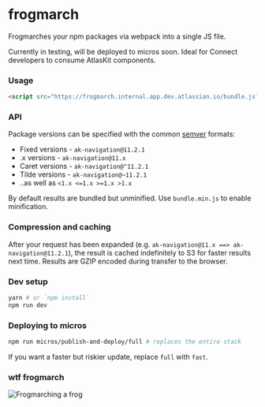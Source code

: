 # frogmarch

Frogmarches your npm packages via webpack into a single JS file.

Currently in testing, will be deployed to micros soon. Ideal for Connect developers to consume AtlasKit components.

### Usage

```html
<script src="https://frogmarch.internal.app.dev.atlassian.io/bundle.js?packages=ak-navigation@11.2.1,ak-button"></script>
```

### API

Package versions can be specified with the common [semver](http://semver.org) formats:

-  Fixed versions - `ak-navigation@11.2.1`
-  .x versions - `ak-navigation@11.x`
-  Caret versions - `ak-navigation@^11.2.1`
-  Tilde versions - `ak-navigation@~11.2.1`
-  ..as well as `<1.x <=1.x >=1.x >1.x`

By default results are bundled but unminified. Use `bundle.min.js` to enable minification.

### Compression and caching

After your request has been expanded (e.g. `ak-navigation@11.x ==> ak-navigation@11.2.1`), the result is cached indefinitely to S3 for faster results next time. Results are GZIP encoded during transfer to the browser.

### Dev setup

```bash
yarn # or `npm install`
npm run dev
```

### Deploying to micros

```bash
npm run micros/publish-and-deploy/full # replaces the entire stack
```

If you want a faster but riskier update, replace `full` with `fast`.

### wtf frogmarch

![Frogmarching a frog](https://bitbucket.org/repo/qbqoG9/images/3560229856-Screen%20Shot%202016-10-21%20at%2011.00.02%20am.png)
